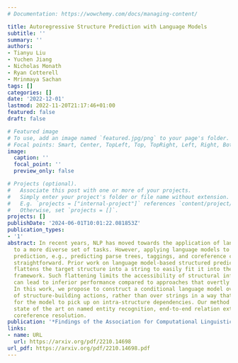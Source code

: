```yaml
---
# Documentation: https://wowchemy.com/docs/managing-content/

title: Autoregressive Structure Prediction with Language Models
subtitle: ''
summary: ''
authors:
- Tianyu Liu
- Yuchen Jiang
- Nicholas Monath
- Ryan Cotterell
- Mrinmaya Sachan
tags: []
categories: []
date: '2022-12-01'
lastmod: 2022-11-20T21:17:46+01:00
featured: false
draft: false

# Featured image
# To use, add an image named `featured.jpg/png` to your page's folder.
# Focal points: Smart, Center, TopLeft, Top, TopRight, Left, Right, BottomLeft, Bottom, BottomRight.
image:
  caption: ''
  focal_point: ''
  preview_only: false

# Projects (optional).
#   Associate this post with one or more of your projects.
#   Simply enter your project's folder or file name without extension.
#   E.g. `projects = ["internal-project"]` references `content/project/deep-learning/index.md`.
#   Otherwise, set `projects = []`.
projects: []
publishDate: '2024-06-01T10:01:22.081853Z'
publication_types:
- '1'
abstract: In recent years, NLP has moved towards the application of language models
  to a more diverse set of tasks. However, applying language models to structured
  prediction, e.g., predicting parse trees, taggings, and coreference chains, is not
  straightforward. Prior work on language model-based structured prediction typically
  flattens the target structure into a string to easily fit it into the language modeling
  framework. Such flattening limits the accessibility of structural information and
  can lead to inferior performance compared to approaches that overtly model the structure.
  In this work, we propose to construct a conditional language model over sequences
  of structure-building actions, rather than over strings in a way that makes it easier
  for the model to pick up on intra-structure dependencies. Our method sets the new
  state of the art on named entity recognition, end-to-end relation extraction, and
  coreference resolution.
publication: '*Findings of the Association for Computational Linguistics: EMNL 2022*'
links:
- name: URL
  url: https://arxiv.org/pdf/2210.14698
url_pdf: https://arxiv.org/pdf/2210.14698.pdf
---
```

